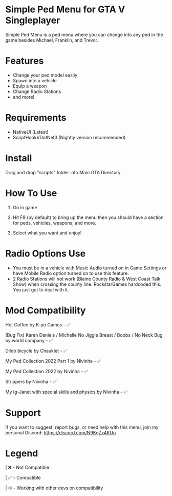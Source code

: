 # Simple Ped Menu for GTA V Singleplayer

Simple Ped Menu is a ped menu where you can change into any ped in the game besides Michael, Franklin, and Trevor.

# Features
* Change your ped model easily
* Spawn into a vehicle
* Equip a weapon
* Change Radio Stations
* and more!

# Requirements

* NativeUI (Latest)
* ScriptHookVDotNet3 (Nightly version recommended)

# Install
Drag and drop "scripts" folder into Main GTA Directory

# How To Use

1) Go in game 

2) Hit F9 (by default) to bring up the menu then you should have a section for peds, vehicles, weapons, and more.

3) Select what you want and enjoy!

# Radio Options Use

* You must be in a vehicle with Music Audio turned on in Game Settings or have Mobile Radio option turned on to use this feature.
* 2 Radio Stations will not work (Blaine County Radio & West Coast Talk Show) when crossing the county line. RockstarGames hardcoded this. You just got to deal with it.

# Mod Compatibility
Hot Coffee by K-po Games - ✅

(Bug Fix) Karen Daniels / Michelle No Jiggle Breast / Boobs / No Neck Bug by world company - ✅

Dildo bicycle by Chauklet - ✅

My Ped Collection 2022 Part 1 by Nivinha - ✅

My Ped Collection 2022 by Nivinha - ✅

Strippers by Nivinha - ✅

My Ig-Janet with special skills and physics by Nivinha - ✅

# Support

If you want to suggest, report bugs, or need help with this menu, join my personal Discord: https://discord.com/N9KgZx4KUn 

# Legend

| ❌ - Not Compatible

| ✅ - Compatible

| ⚙️ - Working with other devs on compatibility
